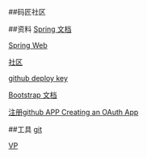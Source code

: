 ##码匠社区

##资料
[Spring 文档](https://spring.io/guides)

[Spring Web](https://spring.io/guides/gs/serving-web-content/)

[社区](https://elasticsearch.cn/explore)

[github deploy key](https://github.com/donggelaiye/community/settings/keys)

[Bootstrap 文档](https://www.bootcss.com/)

[注册github APP Creating an OAuth App](https://developer.github.com/apps/building-oauth-apps/creating-an-oauth-app/) 

##工具
 [git](https://github.com/donggelaiye/community)
 
 [VP](https://www.visual-paradigm.com)